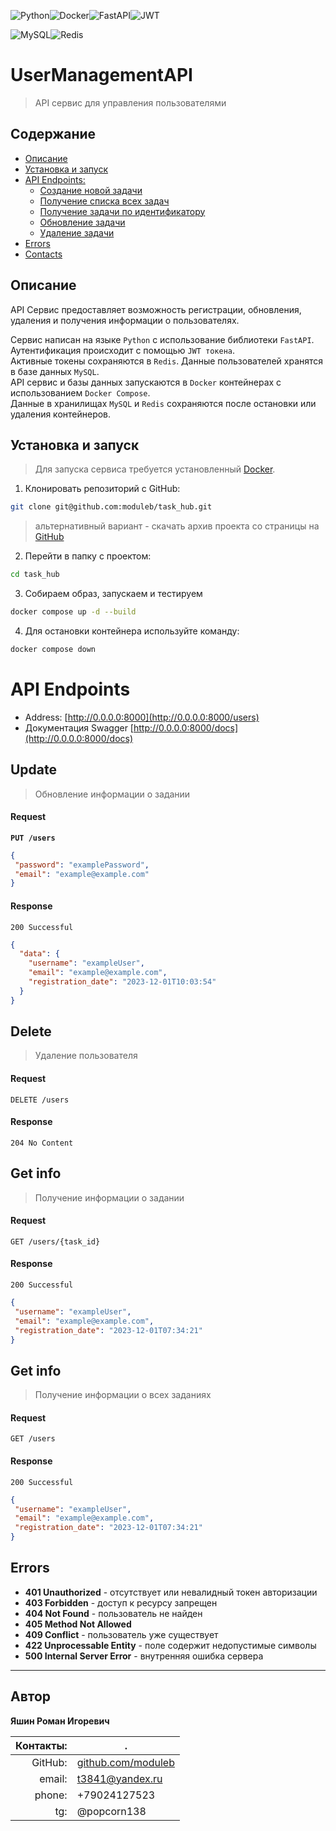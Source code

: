 ![Python](https://img.shields.io/badge/python-3670A0?style=for-the-badge&logo=python&logoColor=ffdd54)![Docker](https://img.shields.io/badge/docker-%230db7ed.svg?style=for-the-badge&logo=docker&logoColor=white)![FastAPI](https://img.shields.io/badge/FastAPI-005571?style=for-the-badge&logo=fastapi)![JWT](https://img.shields.io/badge/JWT-black?style=for-the-badge&logo=JSON%20web%20tokens)

![MySQL](https://img.shields.io/badge/mysql-%2300f.svg?style=for-the-badge&logo=mysql&logoColor=white)![Redis](https://img.shields.io/badge/redis-%23DD0031.svg?style=for-the-badge&logo=redis&logoColor=white)
# UserManagementAPI
>API сервис для управления пользователями

## Содержание
+ [Описание](#description)
+ [Установка и запуск](#install)
+ [API Endpoints:](#api_endpoints)
  + [Создание новой задачи](#post)
  + [Получение списка всех задач](#get)
  + [Получение задачи по идентификатору](#get_one)
  + [Обновление задачи](#update)
  + [Удаление задачи](#delete)
+ [Errors](#errors)
+ [Contacts](#contacts)


<a id="description"></a>
## Описание

API Сервис предоставляет возможность регистрации, обновления, удаления и получения информации о пользователях.

Сервис написан на языке `Python` с использование библиотеки `FastAPI`.  
Аутентификация происходит с помощью `JWT токена`.  
Активные токены сохраняются в `Redis`. Данные пользователей хранятся в базе данных `MySQL`.  
API сервис и базы данных запускаются в `Docker` контейнерах с использованием `Docker Compose`.  
Данные в хранилищах `MySQL` и `Redis` сохраняются после остановки или удаления контейнеров.


<a id="install"></a>
## Установка и запуск
>Для запуска сервиса требуется установленный [Docker](https://www.docker.com/get-started/).

1. Клонировать репозиторий с GitHub:

  ```bash
  git clone git@github.com:moduleb/task_hub.git
  ```
>альтернативный вариант - скачать архив проекта со страницы на [GitHub](https://github.com/moduleb/internet_lab)
2. Перейти в папку с проектом:

  ```bash
  cd task_hub
  ```
3. Собираем образ, запускаем и тестируем

  ```bash
docker compose up -d --build
  ```

4. Для остановки контейнера используйте команду:

  ```bash
  docker compose down
  ```
  
<a id="api_endpoints"></a>
# API Endpoints

 - Address: [http://0.0.0.0:8000](http://0.0.0.0:8000/users)
 - Документация Swagger [http://0.0.0.0:8000/docs](http://0.0.0.0:8000/docs)


<a id="update"></a>
## Update
>Обновление информации о задании

#### Request
**`PUT /users`**

```json
{
 "password": "examplePassword",
 "email": "example@example.com"
}
```


#### Response

`200 Successful`

```json
{
  "data": {
    "username": "exampleUser",
    "email": "example@example.com",
    "registration_date": "2023-12-01T10:03:54"
  }
}
```


## Delete
>Удаление пользователя

#### Request

`DELETE /users`


#### Response

`204 No Content`

<a id="get_one"></a>
## Get info
>Получение информации о задании

#### Request

`GET /users/{task_id}`


#### Response

`200 Successful`

```json
{
 "username": "exampleUser",
 "email": "example@example.com",
 "registration_date": "2023-12-01T07:34:21"
}
```
<a id="get_all"></a>
## Get info
>Получение информации о всех заданиях

#### Request

`GET /users`


#### Response

`200 Successful`

```json
{
 "username": "exampleUser",
 "email": "example@example.com",
 "registration_date": "2023-12-01T07:34:21"
}
```

<a id="errors"></a>
## Errors

- **401 Unauthorized** - отсутствует или невалидный токен авторизации
- **403 Forbidden** - доступ к ресурсу запрещен 
- **404 Not Found** - пользователь не найден
- **405 Method Not Allowed**
- **409 Conflict** - пользователь уже существует
- **422 Unprocessable Entity** - поле содержит недопустимые символы
- **500 Internal Server Error** - внутренняя ошибка сервера

---
<a id="contacts"></a>
## Автор

**Яшин Роман Игоревич**

Контакты: | .
----------:| -----------
GitHub: | [github.com/moduleb](https://github.com/moduleb)
email: | t3841@yandex.ru
phone: | +79024127523
tg: | @popcorn138

